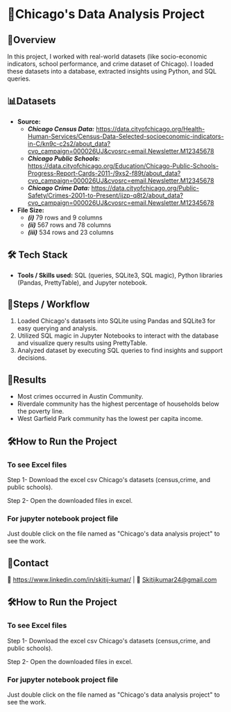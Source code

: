 
# 🏡Chicago's Data Analysis Project



## 📄Overview
In this project, I worked with real-world datasets (like socio-economic indicators, school performance, and crime dataset of Chicago). I loaded these datasets into a database, extracted insights using Python, and SQL queries.
## 📊Datasets
- **Source:**
  - ***Chicago Census Data:*** https://data.cityofchicago.org/Health-Human-Services/Census-Data-Selected-socioeconomic-indicators-in-C/kn9c-c2s2/about_data?cvo_campaign=000026UJ&cvosrc=email.Newsletter.M12345678
  - ***Chicago Public Schools:*** https://data.cityofchicago.org/Education/Chicago-Public-Schools-Progress-Report-Cards-2011-/9xs2-f89t/about_data?cvo_campaign=000026UJ&cvosrc=email.Newsletter.M12345678
   - ***Chicago Crime Data:*** https://data.cityofchicago.org/Public-Safety/Crimes-2001-to-Present/ijzp-q8t2/about_data?cvo_campaign=000026UJ&cvosrc=email.Newsletter.M12345678
- **File Size:** 
  - ***(i)*** 79 rows and 9 columns 
  - ***(ii)*** 567 rows and 78 columns 
   - ***(iii)*** 534 rows and 23 columns
  

## 🛠️ Tech Stack
- **Tools / Skills used:** SQL (queries, SQLite3, SQL magic), Python libraries (Pandas, PrettyTable), and Jupyter notebook.
## 🚀Steps / Workflow
1.  Loaded Chicago's datasets into SQLite using Pandas and SQLite3 for easy querying and analysis.
2. Utilized SQL magic in Jupyter Notebooks to interact with the database and visualize query results using PrettyTable.
3. Analyzed dataset by executing SQL queries to find insights and support decisions.
## 🎯Results
- Most crimes occurred in Austin Community.
- Riverdale community has the highest percentage of households below the poverty line.
- West Garfield Park community has the lowest per capita income.
## 🛠️How to Run the Project
### To see Excel files
Step 1- Download the excel csv Chicago's datasets (census,crime, and public schools).

Step 2- Open the downloaded files in excel.

### For jupyter notebook project file
Just double click on the file named as "Chicago's data analysis project" to see the work.
## 🤝Contact
💼 https://www.linkedin.com/in/skitij-kumar/ | 📧 Skitijkumar24@gmail.com
## 🛠️How to Run the Project
### To see Excel files
Step 1- Download the excel csv Chicago's datasets (census,crime, and public schools).

Step 2- Open the downloaded files in excel.

### For jupyter notebook project file
Just double click on the file named as "Chicago's data analysis project" to see the work.